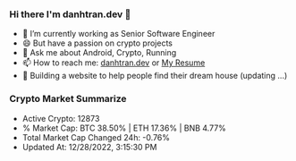 ### Hi there I'm danhtran.dev 👋

- 🔭 I’m currently working as Senior Software Engineer
- 😄 But have a passion on crypto projects
- 💬 Ask me about Android, Crypto, Running 
- 📫 How to reach me: <a href="https://danhtran.dev" target="_blank">danhtran.dev</a> or <a href="Dan-Resume.pdf" target="_blank">My Resume</a>
- 🌱 Building a website to help people find their dream house (updating ...)

### Crypto Market Summarize
- Active Crypto: 12873
- % Market Cap: BTC 38.50% | ETH 17.36% | BNB 4.77%
- Total Market Cap Changed 24h: -0.76%
- Updated At: 12/28/2022, 3:15:30 PM
